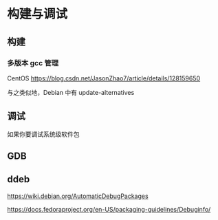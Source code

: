 # 构建与调试

## 构建

### 多版本 gcc 管理

CentOS
https://blog.csdn.net/JasonZhao7/article/details/128159650

与之类似地，Debian 中有 update-alternatives

## 调试

如果你要调试系统级软件包

## GDB

## ddeb

https://wiki.debian.org/AutomaticDebugPackages

https://docs.fedoraproject.org/en-US/packaging-guidelines/Debuginfo/